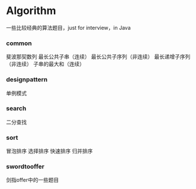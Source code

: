 Algorithm
=========

一些比较经典的算法题目，just for interview，in Java

### common

斐波那契数列
最长公共子串（连续）
最长公共子序列（非连续）
最长递增子序列（非连续）
子串的最大和（连续）

### designpattern

单例模式

### search

二分查找

### sort

冒泡排序
选择排序
快速排序
归并排序

### swordtooffer

剑指offer中的一些题目


